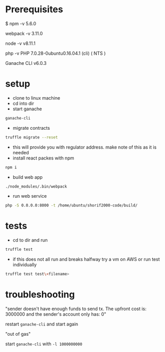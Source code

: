 # Prerequisites

$ npm -v
5.6.0

webpack -v
3.11.0


node -v
v8.11.1

php -v
PHP 7.0.28-0ubuntu0.16.04.1 (cli) ( NTS )

Ganache CLI v6.0.3


# setup

* clone to linux machine
* cd into dir
* start ganache

```sh
ganache-cli
```

* migrate contracts

```sh
truffle migrate --reset
```

* this will provide you with regulator address. make note of this as it is needed
* install react packes with npm

```sh
npm i
```

* build web app

```sh
./node_modules/.bin/webpack
```

* run web service

```sh
php -S 0.0.0.0:8000 -t /home/ubuntu/shorif2000-code/build/
```

# tests

* cd to dir and run
```sh
truffle test
```

* if this does not all run and breaks halfway try a vm on AWS or run test individually

```sh
truffle test test\<filename>
```


# troubleshooting

"sender doesn't have enough funds to send tx. The upfront cost is: 3000000 and the sender's account only has: 0"

restart `ganache-cli` and start again

"out of gas"

start `ganache-cli` with `-l 1000000000`




